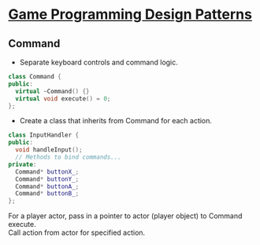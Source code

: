 # [Game Programming Design Patterns](https://gameprogrammingpatterns.com/)

## Command
* Separate keyboard controls and command logic.
```cpp
class Command {
public:
  virtual ~Command() {}
  virtual void execute() = 0;
};
```

* Create a class that inherits from Command for each action.

```cpp
class InputHandler {
public:
  void handleInput();
  // Methods to bind commands...
private:
  Command* buttonX_;
  Command* buttonY_;
  Command* buttonA_;
  Command* buttonB_;
};
```

For a player actor, pass in a pointer to actor (player object) to Command execute.  
Call action from actor for specified action.